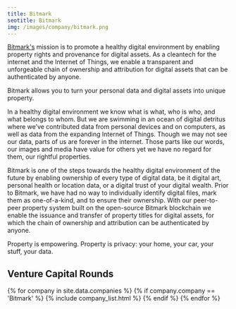 ```yaml
---
title: Bitmark 
seotitle: Bitmark 
img: /images/company/bitmark.png
---
```


<a href="https://bitmark.com">Bitmark's</a> mission is to promote a healthy digital environment by enabling property rights and provenance for digital assets. As a cleantech for the internet and the Internet of Things, we enable a transparent and unforgeable chain of ownership and attribution for digital assets that can be authenticated by anyone.

Bitmark allows you to turn your personal data and digital assets into unique property.

In a healthy digital environment we know what is what, who is who, and what belongs to whom. But we are swimming in an ocean of digital detritus where we’ve contributed data from personal devices and on computers, as well as data from the expanding Internet of Things. Though we may not see our data, parts of us are forever in the internet. Those parts like our words, our images and media have value for others yet we have no regard for them, our rightful properties.

Bitmark is one of the steps towards the healthy digital environment of the future by enabling ownership of every type of digital data, be it digital art, personal health or location data, or a digital trust of your digital wealth. Prior to Bitmark, we have had no way to individually identify digital files, mark them as one-of-a-kind, and to ensure their ownership. With our peer-to-peer property system built on the open-source Bitmark blockchain we enable the issuance and transfer of property titles for digital assets, for which the chain of ownership and attribution can be authenticated by anyone.

Property is empowering. Property is privacy: your home, your car, your stuff, your data.

## Venture Capital Rounds

{% for company in site.data.companies %}
{% if company.company == 'Bitmark' %}
{% include company_list.html %}
{% endif %}
{% endfor %}